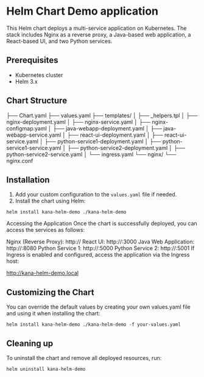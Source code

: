 # Helm Chart Demo application

This Helm chart deploys a multi-service application on Kubernetes. The stack includes Nginx as a reverse proxy, a Java-based web application, a React-based UI, and two Python services.

## Prerequisites

- Kubernetes cluster
- Helm 3.x

## Chart Structure

├── Chart.yaml
├── values.yaml
├── templates/
│ ├── _helpers.tpl
│ ├── nginx-deployment.yaml
│ ├── nginx-service.yaml
│ ├── nginx-configmap.yaml
│ ├── java-webapp-deployment.yaml
│ ├── java-webapp-service.yaml
│ ├── react-ui-deployment.yaml
│ ├── react-ui-service.yaml
│ ├── python-service1-deployment.yaml
│ ├── python-service1-service.yaml
│ ├── python-service2-deployment.yaml
│ ├── python-service2-service.yaml
│ └── ingress.yaml
└── nginx/
└── nginx.conf


## Installation

1. Add your custom configuration to the `values.yaml` file if needed.
2. Install the chart using Helm:

```helm install kana-helm-demo ./kana-helm-demo```


Accessing the Application
Once the chart is successfully deployed, you can access the services as follows:

Nginx (Reverse Proxy): http://<nginx-service-IP>
React UI: http://<react-ui-service-IP>:3000
Java Web Application: http://<java-webapp-service-IP>:8080
Python Service 1: http://<python-service1-IP>:5000
Python Service 2: http://<python-service2-IP>:5001
If Ingress is enabled and configured, access the application via the Ingress host:

http://kana-helm-demo.local

## Customizing the Chart
You can override the default values by creating your own values.yaml file and using it when installing the chart:

```helm install kana-helm-demo ./kana-helm-demo -f your-values.yaml```

## Cleaning up
To uninstall the chart and remove all deployed resources, run:

```helm uninstall kana-helm-demo```